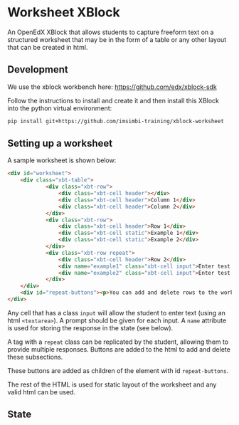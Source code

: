 # Worksheet XBlock

An OpenEdX XBlock that allows students to capture freeform text on a structured worksheet
that may be in the form of a table or any other layout that can be created in html.


## Development

We use the xblock workbench here: https://github.com/edx/xblock-sdk

Follow the instructions to install and create it and then install this XBlock into 
the python virtual environment:

```sh
pip install git+https://github.com/imsimbi-training/xblock-worksheet
```

## Setting up a worksheet

A sample worksheet is shown below:

```html
<div id="worksheet">
    <div class="xbt-table">
            <div class="xbt-row">
                <div class="xbt-cell header"></div>
                <div class="xbt-cell header">Column 1</div>
                <div class="xbt-cell header">Column 2</div>
            </div>
            <div class="xbt-row">
                <div class="xbt-cell header">Row 1</div>
                <div class="xbt-cell static">Example 1</div>
                <div class="xbt-cell static">Example 2</div>
            </div>
            <div class="xbt-row repeat">
                <div class="xbt-cell header">Row 2</div>
                <div name="example1" class="xbt-cell input">Enter test 1 here</div>
                <div name="example2" class="xbt-cell input">Enter test 2 here</div>
            </div>
    </div>
    <div id="repeat-buttons"><p>You can add and delete rows to the worksheet</p></div>
</div>
```

Any cell that has a class `input` will allow the student to enter text (using an html `<textarea>`). A prompt should be given for each input. A `name` attribute is used 
for storing the response in the state (see below).

A tag with a `repeat` class can be replicated by the student, allowing them to provide 
multiple responses. Buttons are added to the html to add and delete these subsections.

These buttons are added as children of the element with id `repeat-buttons`.

The rest of the HTML is used for static layout of the worksheet and any valid html 
can be used.




## State